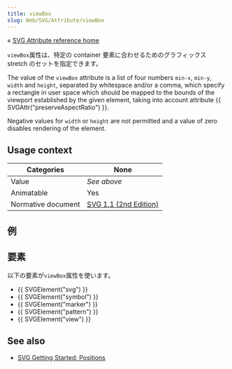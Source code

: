 ```yaml
---
title: viewBox
slug: Web/SVG/Attribute/viewBox
---
```


« [SVG Attribute reference home](/ja/SVG/Attribute)

`viewBox`属性は、特定の container 要素に合わせるためのグラフィックス stretch のセットを指定できます。

The value of the `viewBox` attribute is a list of four numbers `min-x`, `min-y`, `width` and `height`, separated by whitespace and/or a comma, which specify a rectangle in user space which should be mapped to the bounds of the viewport established by the given element, taking into account attribute {{ SVGAttr("preserveAspectRatio") }}.

Negative values for `width` or `height` are not permitted and a value of zero disables rendering of the element.

## Usage context

| Categories         | None                                                                             |
| ------------------ | -------------------------------------------------------------------------------- |
| Value              | _See above_                                                                      |
| Animatable         | Yes                                                                              |
| Normative document | [SVG 1.1 (2nd Edition)](http://www.w3.org/TR/SVG11/coords.html#ViewBoxAttribute) |

## 例

## 要素

以下の要素が`viewBox`属性を使います。

- {{ SVGElement("svg") }}
- {{ SVGElement("symbol") }}
- {{ SVGElement("marker") }}
- {{ SVGElement("pattern") }}
- {{ SVGElement("view") }}

## See also

- [SVG Getting Started: Positions](/ja/SVG/Tutorial/Positions)
